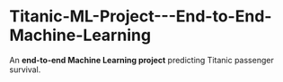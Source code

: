 # Titanic-ML-Project---End-to-End-Machine-Learning
An **end-to-end Machine Learning project** predicting Titanic passenger survival.  
